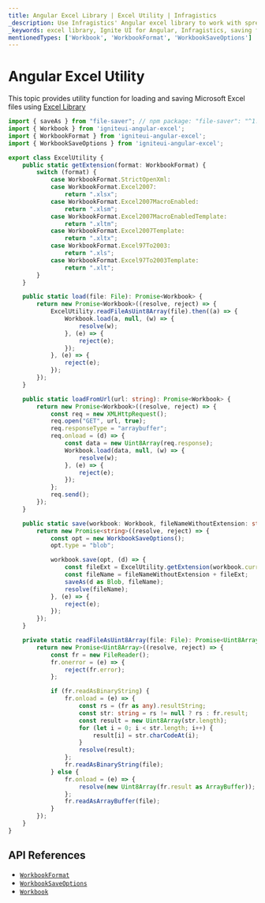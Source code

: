 ```yaml
---
title: Angular Excel Library | Excel Utility | Infragistics
_description: Use Infragistics' Angular excel library to work with spreadsheet data using Microsoft Excel features.  Learn how easily you can transfer data from excel to your application using Ignite UI for Angular excel library!
_keywords: excel library, Ignite UI for Angular, Infragistics, saving files, loading files, WorkbookFormat
mentionedTypes: ['Workbook', 'WorkbookFormat', 'WorkbookSaveOptions']
---
```


# Angular Excel Utility

This topic provides utility function for loading and saving Microsoft Excel files using [Excel Library](excel-library.md)

<!-- Angular -->

```ts
import { saveAs } from "file-saver"; // npm package: "file-saver": "^1.3.8"
import { Workbook } from 'igniteui-angular-excel';
import { WorkbookFormat } from 'igniteui-angular-excel';
import { WorkbookSaveOptions } from 'igniteui-angular-excel';

export class ExcelUtility {
    public static getExtension(format: WorkbookFormat) {
        switch (format) {
            case WorkbookFormat.StrictOpenXml:
            case WorkbookFormat.Excel2007:
                return ".xlsx";
            case WorkbookFormat.Excel2007MacroEnabled:
                return ".xlsm";
            case WorkbookFormat.Excel2007MacroEnabledTemplate:
                return ".xltm";
            case WorkbookFormat.Excel2007Template:
                return ".xltx";
            case WorkbookFormat.Excel97To2003:
                return ".xls";
            case WorkbookFormat.Excel97To2003Template:
                return ".xlt";
        }
    }

    public static load(file: File): Promise<Workbook> {
        return new Promise<Workbook>((resolve, reject) => {
            ExcelUtility.readFileAsUint8Array(file).then((a) => {
                Workbook.load(a, null, (w) => {
                    resolve(w);
                }, (e) => {
                    reject(e);
                });
            }, (e) => {
                reject(e);
            });
        });
    }

    public static loadFromUrl(url: string): Promise<Workbook> {
        return new Promise<Workbook>((resolve, reject) => {
            const req = new XMLHttpRequest();
            req.open("GET", url, true);
            req.responseType = "arraybuffer";
            req.onload = (d) => {
                const data = new Uint8Array(req.response);
                Workbook.load(data, null, (w) => {
                    resolve(w);
                }, (e) => {
                    reject(e);
                });
            };
            req.send();
        });
    }

    public static save(workbook: Workbook, fileNameWithoutExtension: string): Promise<string> {
        return new Promise<string>((resolve, reject) => {
            const opt = new WorkbookSaveOptions();
            opt.type = "blob";

            workbook.save(opt, (d) => {
                const fileExt = ExcelUtility.getExtension(workbook.currentFormat);
                const fileName = fileNameWithoutExtension + fileExt;
                saveAs(d as Blob, fileName);
                resolve(fileName);
            }, (e) => {
                reject(e);
            });
        });
    }

    private static readFileAsUint8Array(file: File): Promise<Uint8Array> {
        return new Promise<Uint8Array>((resolve, reject) => {
            const fr = new FileReader();
            fr.onerror = (e) => {
                reject(fr.error);
            };

            if (fr.readAsBinaryString) {
                fr.onload = (e) => {
                    const rs = (fr as any).resultString;
                    const str: string = rs != null ? rs : fr.result;
                    const result = new Uint8Array(str.length);
                    for (let i = 0; i < str.length; i++) {
                        result[i] = str.charCodeAt(i);
                    }
                    resolve(result);
                };
                fr.readAsBinaryString(file);
            } else {
                fr.onload = (e) => {
                    resolve(new Uint8Array(fr.result as ArrayBuffer));
                };
                fr.readAsArrayBuffer(file);
            }
        });
    }
}
```

## API References

*   [`WorkbookFormat`]({environment:dvApiBaseUrl}/products/ignite-ui-angular/api/docs/typescript/latest/enums/igniteui_angular_excel.workbookformat.html)
*   [`WorkbookSaveOptions`]({environment:dvApiBaseUrl}/products/ignite-ui-angular/api/docs/typescript/latest/classes/igniteui_angular_excel.workbooksaveoptions.html)
*   [`Workbook`]({environment:dvApiBaseUrl}/products/ignite-ui-angular/api/docs/typescript/latest/classes/igniteui_angular_excel.workbook.html)
